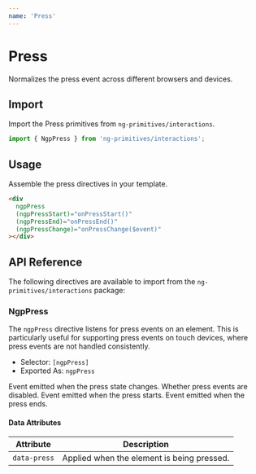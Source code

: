 ```yaml
---
name: 'Press'
---
```


# Press

Normalizes the press event across different browsers and devices.

<docs-example name="press"></docs-example>

## Import

Import the Press primitives from `ng-primitives/interactions`.

```ts
import { NgpPress } from 'ng-primitives/interactions';
```

## Usage

Assemble the press directives in your template.

```html
<div
  ngpPress
  (ngpPressStart)="onPressStart()"
  (ngpPressEnd)="onPressEnd()"
  (ngpPressChange)="onPressChange($event)"
></div>
```

## API Reference

The following directives are available to import from the `ng-primitives/interactions` package:

### NgpPress

The `ngpPress` directive listens for press events on an element. This is particularly useful for supporting press events on touch devices, where press events are not handled consistently.

- Selector: `[ngpPress]`
- Exported As: `ngpPress`

<response-field name="ngpPress" type="EventEmitter<boolean>">
  Event emitted when the press state changes.
</response-field>

<response-field name="ngpPressDisabled" type="boolean" default="false">
  Whether press events are disabled.
</response-field>

<response-field name="ngpPressStart" type="EventEmitter<void>">
  Event emitted when the press starts.
</response-field>

<response-field name="ngpPressEnd" type="EventEmitter<void>">
  Event emitted when the press ends.
</response-field>

#### Data Attributes

| Attribute    | Description                                |
| ------------ | ------------------------------------------ |
| `data-press` | Applied when the element is being pressed. |
